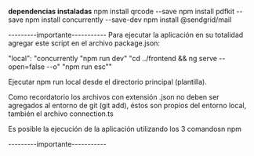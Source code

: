 ****dependencias instaladas****
npm install qrcode --save
npm install pdfkit --save
npm install concurrently --save-dev
npm install @sendgrid/mail

---------importante-----------
Para ejecutar la aplicación en su totalidad agregar este script en el archivo package.json:

"local": "concurrently \"npm run dev\" \"cd ../frontend && ng serve --open=false --o\" \"npm run esc\""

Ejecutar npm run local desde el directorio principal (plantilla).

Como recordatorio los archivos con extensión .json no deben ser agregados al entorno de git (git add), éstos son propios del entorno local, también el archivo connection.ts

Es posible la ejecución de la aplicación utilizando los 3 comandosn npm

---------importante-----------
